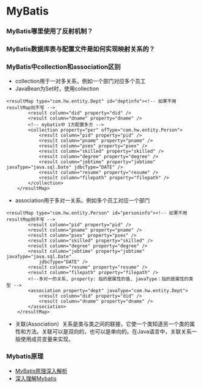 # MyBatis

### MyBatis哪里使用了反射机制？

### MyBatis数据库表与配置文件是如何实现映射关系的？

### MyBatis中collection和association区别
* collection用于一对多关系，例如一个部门对应多个员工
* JavaBean为Set时，使用collection
```
<resultMap type="com.hw.entity.Dept" id="deptinfo"><!-- 如果不用resultMap则不写 -->
        <result column="did" property="did" />
        <result column="dname" property="dname" />
        <!-- mybatis中 1方配置多方 -->
        <collection property="per" ofType="com.hw.entity.Person">
            <result column="pid" property="pid" />
            <result column="pname" property="pname" />
            <result column="psex" property="psex" />
            <result column="skilled" property="skilled" />
            <result column="degree" property="degree" />
            <result column="jobtime" property="jobtime" javaType="java.sql.Date" jdbcType="DATE" />
            <result column="resume" property="resume" />
            <result column="filepath" property="filepath" />
        </collection>
    </resultMap>
```
* association用于多对一关系。例如多个员工对应一个部门
```
<resultMap type="com.hw.entity.Person" id="personinfo"><!-- 如果不用resultMap则不写 -->
        <result column="pid" property="pid" />
        <result column="pname" property="pname" />
        <result column="psex" property="psex" />
        <result column="skilled" property="skilled" />
        <result column="degree" property="degree" />
        <result column="jobtime" property="jobtime" javaType="java.sql.Date"
            jdbcType="DATE" />
        <result column="resume" property="resume" />
        <result column="filepath" property="filepath" />
        <!--多对一的关系, property: 指的是属性的值, javaType：指的是属性的类型 -->
        <association property="dept" javaType="com.hw.entity.Dept">
            <result column="did" property="did" />
            <result column="dname" property="dname" />
        </association>
    </resultMap>
```
* 关联(Association）关系是类与类之间的联接，它使一个类知道另一个类的属性和方法。关联可以是双向的，也可以是单向的。在Java语言中，关联关系一般使用成员变量来实现。
### Mybatis原理
* [MyBatis原理深入解析](https://www.jianshu.com/p/ec40a82cae28)
* [深入理解Mybatis](https://blog.csdn.net/luanlouis/article/details/40422941)